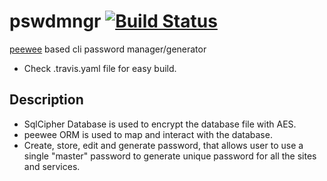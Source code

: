 # pswdmngr [![Build Status](https://travis-ci.org/chshbh/pswdmngr.svg?branch=master)](https://travis-ci.org/chshbh/pswdmngr)
[peewee](https://github.com/coleifer/peewee) based cli password manager/generator

-  Check .travis.yaml file for easy build.

## Description
- SqlCipher Database is used to encrypt the database file with AES. 
- peewee ORM is used to map and interact with the database. 
- Create, store, edit and generate password, that allows user to use a single "master" password to generate unique password for all the sites and services.
